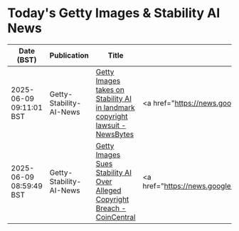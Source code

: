 # Today's Getty Images & Stability AI News

| Date (BST) | Publication | Title | Summary |
|------------|-------------|-------|---------|
| 2025-06-09 09:11:01 BST | Getty-Stability-AI-News | [Getty Images takes on Stability AI in landmark copyright lawsuit - NewsBytes](https://news.google.com/rss/articles/CBMiqAFBVV95cUxPNGNLd1ppXzg4am9Tb2tudE1nS09WNnFDX2hGUGJsR2tRM016OHU4LVdrVWlJQk9jckhvN1lFY09XcHZrRmUtY0kyc1FkS1ZPd3NxQzNGdjdfQ0xBTmE5c1pUX0NzSno1VFVqLWtlc19ESkVGeWRjd2phUEJhV3o5TnFjenNRaHdTNXBveWxoRVNxeFV2c0JxMFpqdi14OVRvbTJwRXIxeTQ?oc=5) | <a href="https://news.google.com/rss/articles/CBMiqAFBVV95cUxPNGNLd1ppXzg4am9Tb2tudE1nS09WNnFDX2hGUGJsR2tRM016OHU4LVdrVWlJQk9jckhvN1lFY09XcHZrRmUtY0kyc1FkS1ZPd3NxQzNGdjdfQ0xBTmE5c1pUX0NzSno1VFVqLWtlc1... |
| 2025-06-09 08:59:49 BST | Getty-Stability-AI-News | [Getty Images Sues Stability AI Over Alleged Copyright Breach - CoinCentral](https://news.google.com/rss/articles/CBMiigFBVV95cUxNWXl0LUZhVUlBM3hpbVZpcjlGTmhUbU1RaDIyMHVYckdxZy1kZkZRazZsOW8yMHZ0dG1Zbm12Wl9OaXNSTUgwb3B6aDE2SlVJOVZHOWg1VUUzS1o2eGxmUTE2d01qaXBFQUxkel96RU1zZVBUMmVISkVJZjM2NDdYVkxZLVRwbmdvb2c?oc=5) | <a href="https://news.google.com/rss/articles/CBMiigFBVV95cUxNWXl0LUZhVUlBM3hpbVZpcjlGTmhUbU1RaDIyMHVYckdxZy1kZkZRazZsOW8yMHZ0dG1Zbm12Wl9OaXNSTUgwb3B6aDE2SlVJOVZHOWg1VUUzS1o2eGxmUTE2d01qaXBFQUxkel96RU... |
